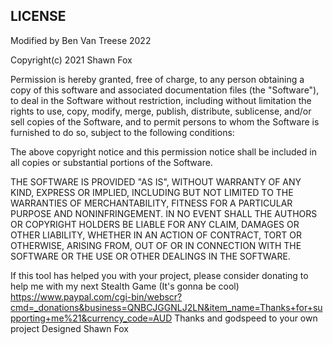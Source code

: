 ## LICENSE

Modified by Ben Van Treese 2022
 
Copyright(c) 2021 Shawn Fox

Permission is hereby granted, free of charge, to any person obtaining a copy
of this software and associated documentation files (the "Software"), to deal
in the Software without restriction, including without limitation the rights
to use, copy, modify, merge, publish, distribute, sublicense, and/or sell
copies of the Software, and to permit persons to whom the Software is
furnished to do so, subject to the following conditions:

The above copyright notice and this permission notice shall be included in
all copies or substantial portions of the Software.

THE SOFTWARE IS PROVIDED "AS IS", WITHOUT WARRANTY OF ANY KIND, EXPRESS OR
IMPLIED, INCLUDING BUT NOT LIMITED TO THE WARRANTIES OF MERCHANTABILITY,
FITNESS FOR A PARTICULAR PURPOSE AND NONINFRINGEMENT. IN NO EVENT SHALL THE
AUTHORS OR COPYRIGHT HOLDERS BE LIABLE FOR ANY CLAIM, DAMAGES OR OTHER
LIABILITY, WHETHER IN AN ACTION OF CONTRACT, TORT OR OTHERWISE, ARISING FROM,
OUT OF OR IN CONNECTION WITH THE SOFTWARE OR THE USE OR OTHER DEALINGS IN
THE SOFTWARE.
 
If this tool has helped you with your project, please consider donating to help me with my next Stealth Game (It's gonna be cool)
https://www.paypal.com/cgi-bin/webscr?cmd=_donations&business=QNBCJGGNLJ2LN&item_name=Thanks+for+supporting+me%21&currency_code=AUD
Thanks and godspeed to your own project
Designed Shawn Fox